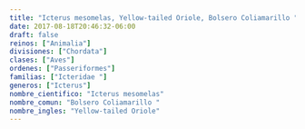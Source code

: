 ```yaml
---
title: "Icterus mesomelas, Yellow-tailed Oriole, Bolsero Coliamarillo "
date: 2017-08-18T20:46:32-06:00
draft: false
reinos: ["Animalia"]
divisiones: ["Chordata"]
clases: ["Aves"]
ordenes: ["Passeriformes"]
familias: ["Icteridae "]
generos: ["Icterus"]
nombre_cientifico: "Icterus mesomelas"
nombre_comun: "Bolsero Coliamarillo "
nombre_ingles: "Yellow-tailed Oriole"
---
```

